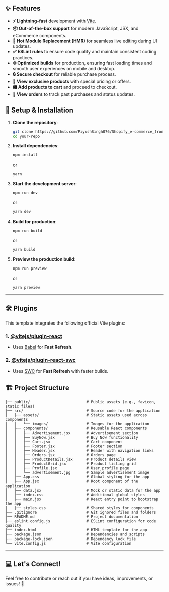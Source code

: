 
## ✨ Features

- **⚡ Lightning-fast** development with [Vite](https://vitejs.dev/).
- **📦 Out-of-the-box support** for modern JavaScript, JSX, and eCommerce components.
- **🔄 Hot Module Replacement (HMR)** for seamless live editing during UI updates.
- **✅ ESLint rules** to ensure code quality and maintain consistent coding practices.
- **🌐 Optimized builds** for production, ensuring fast loading times and smooth user experiences on mobile and desktop.
- **🔒 Secure checkout** for reliable purchase process.
- **🔑 View exclusive products** with special pricing or offers.
- **🛍️ Add products to cart** and proceed to checkout.
- **📜 View orders** to track past purchases and status updates. 


## 🔧 Setup & Installation

1. **Clone the repository**:
   ```bash
   git clone https://github.com/PiyushSingh076/Shopify_e-commerce_frontend.git
   cd your-repo
   ```

2. **Install dependencies**:
   ```bash
   npm install
   ```
   or
   ```bash
   yarn
   ```

3. **Start the development server**:
   ```bash
   npm run dev
   ```
   or
   ```bash
   yarn dev
   ```

4. **Build for production**:
   ```bash
   npm run build
   ```
   or
   ```bash
   yarn build
   ```

5. **Preview the production build**:
   ```bash
   npm run preview
   ```
   or
   ```bash
   yarn preview
   ```

---

## 🛠 Plugins

This template integrates the following official Vite plugins:

### 1. [@vitejs/plugin-react](https://github.com/vitejs/vite-plugin-react/blob/main/packages/plugin-react/README.md) 
   - Uses [Babel](https://babeljs.io/) for **Fast Refresh**.

### 2. [@vitejs/plugin-react-swc](https://github.com/vitejs/vite-plugin-react-swc) 
   - Uses [SWC](https://swc.rs/) for **Fast Refresh** with faster builds.

## 🏗 Project Structure

```plaintext
├── public/                         # Public assets (e.g., favicon, static files)
├── src/                            # Source code for the application
│   ├── assets/                     # Static assets used across components
│   │   └── images/                 # Images for the application
│   ├── components/                 # Reusable React components
│   │   ├── Advertisement.jsx       # Advertisement section
│   │   ├── BuyNow.jsx              # Buy Now functionality
│   │   ├── Cart.jsx                # Cart component
│   │   ├── Footer.jsx              # Footer section
│   │   ├── Header.jsx              # Header with navigation links
│   │   ├── Orders.jsx              # Orders page
│   │   ├── ProductDetails.jsx      # Product details view
│   │   ├── ProductGrid.jsx         # Product listing grid
│   │   ├── Profile.jsx             # User profile page
│   │   └── advertisement.jpg       # Sample advertisement image
│   ├── App.css                     # Global styling for the app
│   ├── App.jsx                     # Root component of the application
│   ├── data.jsx                    # Mock or static data for the app
│   ├── index.css                   # Additional global styles
│   ├── main.jsx                    # React entry point to bootstrap the app
│   ├── styles.css                  # Shared styles for components
├── .gitignore                      # Git ignored files and folders
├── README.md                       # Project documentation
├── eslint.config.js                # ESLint configuration for code quality
├── index.html                      # HTML template for the app
├── package.json                    # Dependencies and scripts
├── package-lock.json               # Dependency lock file
└── vite.config.js                  # Vite configuration
```


---

## 💻 Let's Connect!

Feel free to contribute or reach out if you have ideas, improvements, or issues! 🎉
```
